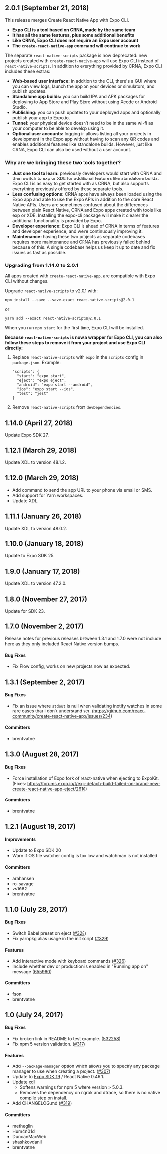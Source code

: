 ## 2.0.1 (September 21, 2018)

This release merges Create React Native App with Expo CLI.

* **Expo CLI is a tool based on CRNA, made by the same team**
* **It has all the same features, plus some additional benefits**
* **Like CRNA, Expo CLI does not require an Expo user account**
* **The `create-react-native-app` command will continue to work**

The separate `react-native-scripts` package is now deprecated: new projects created with `create-react-native-app` will use Expo CLI instead of `react-native-scripts`. In addition to everything provided by CRNA, Expo CLI includes these extras:

* **Web-based user interface:** in addition to the CLI, there's a GUI where you can view logs, launch the app on your devices or simulators, and publish updates.
* **Standalone app builds:** you can build IPA and APK packages for deploying to App Store and Play Store without using Xcode or Android Studio.
* **Publishing:** you can push updates to your deployed apps and optionally publish your app to Expo.io.
* **Tunnel:** your physical device doesn’t need to be in the same wi-fi as your computer to be able to develop using it.
* **Optional user accounts:** logging in allows listing all your projects in development in the Expo app without having to scan any QR codes and enables additional features like standalone builds. However, just like CRNA, Expo CLI can also be used without a user account.

### Why are we bringing these two tools together?

* **Just one tool to learn:** previously developers would start with CRNA and then switch to exp or XDE for additional features like standalone builds. Expo CLI is as easy to get started with as CRNA, but also supports everything previously offered by these separate tools.
* **Less confusing options:** CRNA apps have always been loaded using the Expo app and able to use the Expo APIs in addition to the core React Native APIs. Users are sometimes confused about the differences between plain React Native, CRNA and Expo apps created with tools like exp or XDE. Installing the expo-cli package will make it clearer the additional functionality is provided by Expo.
* **Developer experience:** Expo CLI is ahead of CRNA in terms of features and developer experience, and we’re continuously improving it.
* **Maintenance:** having these two projects as separate codebases requires more maintenance and CRNA has previously falled behind because of this. A single codebase helps us keep it up to date and fix issues as fast as possible.

### Upgrading from 1.14.0 to 2.0.1

All apps created with `create-react-native-app`, are compatible with Expo CLI without changes.

Upgrade `react-native-scripts` to v2.0.1 with:
```
npm install --save --save-exact react-native-scripts@2.0.1
```
or
```
yarn add --exact react-native-scripts@2.0.1
```
When you run `npm start` for the first time, Expo CLI will be installed.

**Because `react-native-scripts` is now a wrapper for Expo CLI, you can also follow these steps to remove it from your project and use Expo CLI directly:**

1. Replace `react-native-scripts` with `expo` in the `scripts` config in `package.json`. Example:
    ```
    "scripts": {
      "start": "expo start",
      "eject": "expo eject",
      "android": "expo start --android",
      "ios": "expo start --ios",
      "test": "jest"
    }
    ```
2. Remove `react-native-scripts` from `devDependencies`.

## 1.14.0 (April 27, 2018)

Update Expo SDK 27.

## 1.12.1 (March 29, 2018)

Update XDL to version 48.1.2.

## 1.12.0 (March 29, 2018)

* Add command to send the app URL to your phone via email or SMS.
* Add support for Yarn workspaces.
* Update XDL.

## 1.11.1 (January 26, 2018)

Update XDL to version 48.0.2.

## 1.10.0 (January 18, 2018)

Update to Expo SDK 25.

## 1.9.0 (January 17, 2018)

Update XDL to version 47.2.0.

## 1.8.0 (November 27, 2017)

Update for SDK 23.

## 1.7.0 (November 2, 2017)

Release notes for previous releases between 1.3.1 and 1.7.0 were not include here as they only included React Native version bumps.

#### Bug Fixes

* Fix Flow config, works on new projects now as expected.

## 1.3.1 (September 2, 2017)

#### Bug Fixes

* Fix an issue where `stdout` is null when validating inotify watches in some rare cases that I don't understand yet. (https://github.com/react-community/create-react-native-app/issues/234)

#### Committers

* brentvatne

## 1.3.0 (August 28, 2017)

#### Bug Fixes

* Force installation of Expo fork of react-native when ejecting to ExpoKit. (Fixes: https://forums.expo.io/t/exp-detach-build-failed-on-brand-new-create-react-native-app-eject/2610)

#### Committers

* brentvatne

## 1.2.1 (August 19, 2017)

#### Improvements

* Update to Expo SDK 20
* Warn if OS file watcher config is too low and watchman is not installed

#### Committers

* arahansen
* ro-savage
* vs1682
* brentvatne

## 1.1.0 (July 28, 2017)

#### Bug Fixes

* Switch Babel preset on eject ([#328](https://github.com/react-community/create-react-native-app/pull/328))
* Fix yarnpkg alias usage in the init script ([#329](https://github.com/react-community/create-react-native-app/pull/329))

#### Features

* Add interactive mode with keyboard commands ([#326](https://github.com/react-community/create-react-native-app/pull/326))
* Include whether dev or production is enabled in "Running app on" message ([655960](https://github.com/react-community/create-react-native-app/commit/655960090393673ec0a6208a1afac8f6821664e5))

#### Committers

* fson
* brentvatne

## 1.0 (July 24, 2017)

#### Bug Fixes

* Fix broken link in README to test example. ([532258](https://github.com/react-community/create-react-native-app/commit/5322584644413c1ea4ac70bbf1629a71803b27d5))
* Fix npm 5 version validation. ([#317](https://github.com/react-community/create-react-native-app/pull/317))

#### Features

* Add `--package-manager` option which allows you to specify any package manager to use when creating a project. ([#307](https://github.com/react-community/create-react-native-app/pull/307))
* Update to [Expo SDK 19](https://blog.expo.io/expo-sdk-v19-0-0-is-now-available-821a62b58d3d) / React Native 0.46.1.
* Update [xdl](https://github.com/expo/xdl)
  * Softens warnings for npm 5 where version > 5.0.3.
  * Removes the dependency on ngrok and dtrace, so there is no native compile step on install.
* Add CHANGELOG.md ([#319](https://github.com/react-community/create-react-native-app/pull/319))

#### Committers

* metheglin
* Hum4n01d
* DuncanMacWeb
* shashkovdanil
* brentvatne
